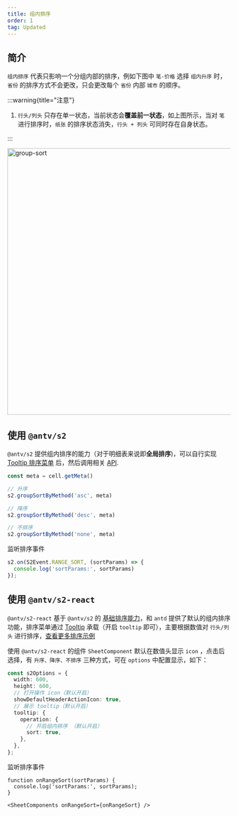```yaml
---
title: 组内排序
order: 1
tag: Updated
---
```


## 简介

`组内排序` 代表只影响一个分组内部的排序，例如下图中 `笔-价格` 选择 `组内升序` 时，`省份` 的排序方式不会更改，只会更改每个 `省份` 内部 `城市` 的顺序。

:::warning{title="注意"}

1. `行头/列头` 只存在单一状态，当前状态会**覆盖前一状态**，如上图所示，当对 `笔` 进行排序时，`纸张` 的排序状态消失，`行头 + 列头` 可同时存在自身状态。

:::

<img src="https://mdn.alipayobjects.com/huamei_qa8qxu/afts/img/A*PuoGS7DQdV8AAAAAAAAAAAAADmJ7AQ/original" width="600" alt="group-sort" />

## 使用 `@antv/s2`

`@antv/s2` 提供组内排序的能力（对于明细表来说即**全局排序**)，可以自行实现 [Tooltip 排序菜单](/manual/basic/tooltip) 后，然后调用相关 [API](/api/basic-class/spreadsheet).

```ts
const meta = cell.getMeta()

// 升序
s2.groupSortByMethod('asc', meta)

// 降序
s2.groupSortByMethod('desc', meta)

// 不排序
s2.groupSortByMethod('none', meta)
```

监听排序事件

```ts | pure
s2.on(S2Event.RANGE_SORT, (sortParams) => {
  console.log('sortParams:', sortParams)
});

```

<Playground path="analysis/sort/demo/group-sort-base.ts" rid='group-sort-base' height="200"></playground>

## 使用 `@antv/s2-react`

`@antv/s2-react` 基于 `@antv/s2` 的 [基础排序能力](/manual/basic/sort/basic)，和 `antd` 提供了默认的组内排序功能，排序菜单通过 [Tooltip](/manual/basic/tooltip) 承载（开启 `tooltip` 即可），主要根据数值对 `行头/列头` 进行排序，[查看更多排序示例](/examples/analysis/sort/#group-sort)

使用 `@antv/s2-react` 的组件 `SheetComponent` 默认在数值头显示 `icon` ，点击后选择，有 `升序、降序、不排序` 三种方式，可在 `options` 中配置显示，如下：

```ts
const s2Options = {
  width: 600,
  height: 600,
  // 打开操作 icon（默认开启）
  showDefaultHeaderActionIcon: true,
  // 展示 tooltip（默认开启）
  tooltip: {
    operation: {
      // 开启组内排序 （默认开启）
      sort: true,
    },
  },
};
```

监听排序事件

```tsx | pure
function onRangeSort(sortParams) {
  console.log('sortParams:', sortParams);
}

<SheetComponents onRangeSort={onRangeSort} />

```

<Playground path="analysis/sort/demo/group-sort.tsx" rid='group-sort' height="200"></playground>
